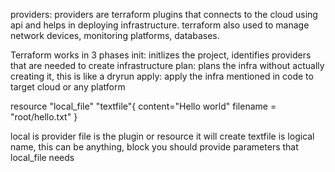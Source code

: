 providers: providers are terraform plugins that connects to the cloud using api and helps in deploying infrastructure.
terraform also used to manage network devices, monitoring platforms, databases.

Terraform works in 3 phases
init: initlizes the project, identifies providers that are needed to create infrastructure
plan:  plans the infra without actually creating it, this is like a dryrun
apply: apply the infra mentioned in code to target cloud or any platform

resource "local_file" "textfile"{
    content="Hello world"
    filename = "root/hello.txt"
}

local is provider file is the plugin or resource it will create textfile is logical name, this can be anything, block you should provide parameters that local_file needs
 

